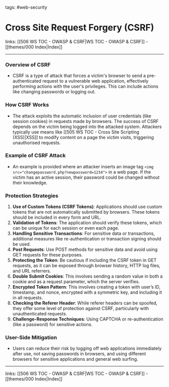 tags: #web-security

# Cross Site Request Forgery (CSRF)

links: [[506 WS TOC - OWASP & CSRF|WS TOC - OWASP & CSRF]] - [[themes/000 Index|Index]]

---

### Overview of CSRF

- CSRF is a type of attack that forces a victim's browser to send a pre-authenticated request to a vulnerable web application, effectively performing actions with the user's privileges. This can include actions like changing passwords or logging out.

### How CSRF Works

- The attack exploits the automatic inclusion of user credentials (like session cookies) in requests made by browsers. The success of CSRF depends on the victim being logged into the attacked system. Attackers typically use means like [[505 WS TOC - Cross Site Scripting (XSS)|XSS]] to modify content on a page the victim visits, triggering unauthorised requests.

### Example of CSRF Attack

- An example is provided where an attacker inserts an image tag `<img src="changepassword.php?newpassword=1234">` in a web page. If the victim has an active session, their password could be changed without their knowledge.

### Protection Strategies

1. **Use of Custom Tokens (CSRF Tokens)**: Applications should use custom tokens that are not automatically submitted by browsers. These tokens should be included in every form and URL.
2. **Validation of Tokens**: The application should verify these tokens, which can be unique for each session or even each page.
3. **Handling Sensitive Transactions**: For sensitive data or transactions, additional measures like re-authentication or transaction signing should be used.
4. **Post Requests**: Use POST methods for sensitive data and avoid using GET requests for these purposes.
5. **Protecting the Token**: Be cautious if including the CSRF token in GET requests, as it can be exposed through browser history, HTTP log files, and URL referrers.
6. **Double Submit Cookies**: This involves sending a random value in both a cookie and as a request parameter, which the server verifies.
7. **Encrypted Token Pattern**: This involves creating a token with user’s ID, timestamp, and nonce, encrypted with a symmetric key, and including it in all requests.
8. **Checking the Referer Header**: While referer headers can be spoofed, they offer some level of protection against CSRF, particularly with unauthenticated requests.
9. **Challenge-Response Techniques**: Using CAPTCHA or re-authentication (like a password) for sensitive actions.

### User-Side Mitigation

- Users can reduce their risk by logging off web applications immediately after use, not saving passwords in browsers, and using different browsers for sensitive applications and general web surfing.

---
links: [[506 WS TOC - OWASP & CSRF|WS TOC - OWASP & CSRF]] - [[themes/000 Index|Index]]